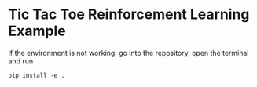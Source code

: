 # Tic Tac Toe Reinforcement Learning Example
If the environment is not working, go into the repository, open the terminal and run
```
pip install -e .
```
